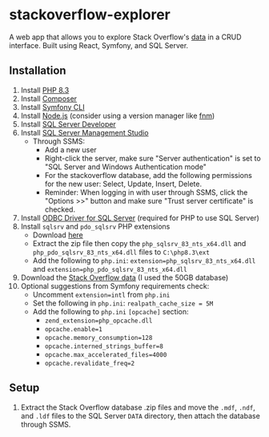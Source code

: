 # stackoverflow-explorer
A web app that allows you to explore Stack Overflow's [data](https://data.stackexchange.com/) in a CRUD interface. Built using React, Symfony, and SQL Server.

## Installation
1. Install [PHP 8.3](https://windows.php.net/download#php-8.3)
1. Install [Composer](https://getcomposer.org/download/)
1. Install [Symfony CLI](https://symfony.com/download)
1. Install [Node.js](https://nodejs.org/en/download/) (consider using a version manager like [fnm](https://github.com/Schniz/fnm))
1. Install [SQL Server Developer](https://www.microsoft.com/en-us/sql-server/sql-server-downloads)
1. Install [SQL Server Management Studio](https://docs.microsoft.com/en-us/sql/ssms/download-sql-server-management-studio-ssms)
   - Through SSMS:
     - Add a new user
     - Right-click the server, make sure "Server authentication" is set to "SQL Server and Windows Authentication mode"
     - For the stackoverflow database, add the following permissions for the new user: Select, Update, Insert, Delete.
     - Reminder: When logging in with user through SSMS, click the "Options >>" button and make sure "Trust server certificate" is checked.
1. Install [ODBC Driver for SQL Server](https://learn.microsoft.com/en-us/sql/connect/odbc/download-odbc-driver-for-sql-server?view=sql-server-ver16) (required for PHP to use SQL Server)
1. Install `sqlsrv` and `pdo_sqlsrv` PHP extensions
    - Download [here](https://github.com/microsoft/msphpsql/releases)
    - Extract the zip file then copy the `php_sqlsrv_83_nts_x64.dll` and `php_pdo_sqlsrv_83_nts_x64.dll` files to `C:\php8.3\ext`
    - Add the following to `php.ini`: `extension=php_sqlsrv_83_nts_x64.dll` and `extension=php_pdo_sqlsrv_83_nts_x64.dll`
1. Download the [Stack Overflow data](https://www.brentozar.com/archive/2015/10/how-to-download-the-stack-overflow-database-via-bittorrent/) (I used the 50GB database)
1. Optional suggestions from Symfony requirements check:
    - Uncomment `extension=intl` from `php.ini`
    - Set the following in `php.ini`: `realpath_cache_size = 5M`
    - Add the following to `php.ini` `[opcache]` section:
        - `zend_extension=php_opcache.dll`
        - `opcache.enable=1`
        - `opcache.memory_consumption=128`
        - `opcache.interned_strings_buffer=8`
        - `opcache.max_accelerated_files=4000`
        - `opcache.revalidate_freq=2`

## Setup
1. Extract the Stack Overflow database .zip files and move the `.mdf`, `.ndf`, and `.ldf` files to the SQL Server `DATA` directory, then attach the database through SSMS.